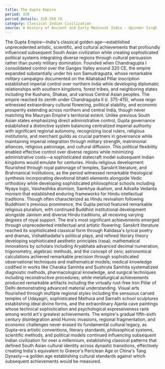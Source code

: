 ```yaml
---
title: The Gupta Empire
period: 320
period_details: 320-550 CE
category: Classical Indian Civilization
source: A History of Ancient and Early Medieval India - Upinder Singh
---
```

The Gupta Empire—India's classical golden age—established unprecedented artistic, scientific, and cultural achievements that profoundly influenced subsequent South Asian civilization while creating sophisticated political systems integrating diverse regions through cultural persuasion rather than purely military domination. Founded when Chandragupta I consolidated control over the Ganges Valley around 320 CE, the empire expanded substantially under his son Samudragupta, whose remarkable military campaigns documented on the Allahabad Pillar inscription established imperial control over northern India while developing diplomatic relationships with southern kingdoms, forest tribes, and neighboring states including the Kushans, Shakas, and various Central Asian peoples. The empire reached its zenith under Chandragupta II (r. 375-415), whose reign witnessed extraordinary cultural flowering, political stability, and economic prosperity extending across northern and central India, though never matching the Mauryan Empire's territorial extent. Unlike previous South Asian states emphasizing direct administrative control, Gupta governance established a distinctive system balancing centralized imperial authority with significant regional autonomy, recognizing local rulers, religious institutions, and merchant guilds as crucial partners in governance while maintaining imperial integration through military strength, matrimonial alliances, religious patronage, and cultural diffusion. This political flexibility enabled effective control over diverse regions while minimizing administrative costs—a sophisticated statecraft model subsequent Indian kingdoms would emulate for centuries. Hindu religious development flourished through royal patronage of temples, Sanskrit literature, and Brahmanical institutions, as the period witnessed remarkable theological synthesis incorporating devotional bhakti elements alongside Vedic orthodoxy while developing sophisticated philosophical schools including Nyaya logic, Vaisheshika atomism, Samkhya dualism, and Advaita Vedanta monism that established enduring frameworks for Hindu intellectual traditions. Though often characterized as Hindu revivalism following Buddhism's previous prominence, the Gupta period featured remarkable religious pluralism, with continued Buddhist institutional development alongside Jainism and diverse Hindu traditions, all receiving varying degrees of royal support. The era's most significant achievements emerged through unprecedented intellectual and artistic flowering: Sanskrit literature reached its sophisticated classical form through Kalidasa's lyrical poetry and dramas, Vishakhadatta's political plays, and refined literary theory developing sophisticated aesthetic principles (rasa); mathematical innovations by scholars including Aryabhata advanced decimal numeration, trigonometry, algebraic methods, and the concept of zero; astronomical calculations achieved remarkable precision through sophisticated observational techniques and mathematical models; medical knowledge codified in works like Charaka Samhita and Sushruta Samhita systematized diagnostic methods, pharmacological knowledge, and surgical techniques including reconstructive procedures; while metallurgical achievements produced remarkable artifacts including the virtually rust-free Iron Pillar of Delhi demonstrating advanced material understanding. Visual arts flourished through multiple regional styles including the sensuous carved temples of Udayagiri, sophisticated Mathura and Sarnath school sculptures establishing ideal divine forms, and the extraordinary Ajanta cave paintings whose technical sophistication and psychological expressiveness rank among world art's greatest achievements. The empire's gradual fifth-sixth century disintegration amid Hunnic invasions, regional fragmentation, and economic challenges never erased its fundamental cultural legacy, as Gupta-era artistic conventions, literary standards, philosophical systems, scientific methods, and political models continued influencing subsequent Indian civilization for over a millennium, establishing classical patterns that defined South Asian cultural identity across dynastic transitions, effectively creating India's equivalent to Greece's Periclean Age or China's Tang Dynasty—a golden age establishing cultural standards against which subsequent achievements would be measured. 